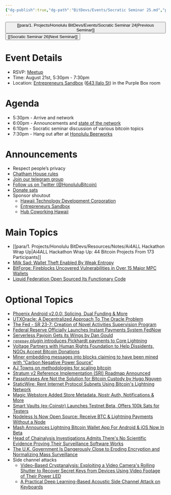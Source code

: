 ```yaml
---
{"dg-publish":true,"dg-path":"BitDevs/Events/Socratic Seminar 25.md","permalink":"/bit-devs/events/socratic-seminar-25/","title":"Socratic Seminar 25","tags":["bitdevs, socratic-25, bitcoin, resource"],"noteIcon":"3","created":"2023-08-05T20:04:34.523-10:00","updated":"2023-08-19T17:37:23.714-10:00"}
---
```




<button class="obsidian-button previous-seminar">[[para/1. Projects/Honolulu BitDevs/Events/Socratic Seminar 24\|Previous Seminar]]</button> <button class="obsidian-button next-seminar">[[Socratic Seminar 26\|Next Seminar]]</button>

# Event Details

- RSVP: [Meetup](https://www.meetup.com/honolulu-bitdevs/events/295274267)
- Time: August 21st, 5:30pm - 7:30pm
- Location: [Entrepreneurs Sandbox](https://sandboxhawaii.org/) ([643 Ilalo St](https://goo.gl/maps/3Zj38htV13iUn4dcA)) in the Purple Box room

# Agenda

- 5:30pm - Arrive and network  
- 6:00pm - Announcements and [state of the network](https://bitcoin.clarkmoody.com/dashboard/)
- 6:10pm - Socratic seminar discussion of various bitcoin topics
- 7:30pm - Hang out after at [Honolulu Beerworks](https://www.honolulubeerworks.com/)

# Announcements

- Respect people’s privacy
- [Chatham House rules](https://www.chathamhouse.org/about-us/chatham-house-rule)
- [Join our telegram group](https://t.me/+Uh9gbHO9EHFkZWJh)
- [Follow us on Twitter (@HonoluluBitcoin)](https://twitter.com/HonoluluBitcoin)
- [Donate sats](https://checkout.opennode.com/p/5dea6b7a-d33c-4fda-b54c-98f092814c7d)
- Sponsor shoutout
	- [Hawaii Technology Development Corporation](https://www.htdc.org/about/)
	- [Entrepreneurs Sandbox](https://sandboxhawaii.org/)
	- [Hub Coworking Hawaii](https://hubcoworkinghi.com/)

# Main Topics

- [[para/1. Projects/Honolulu BitDevs/Resources/Notes/Ai4ALL Hackathon Wrap Up\|Ai4ALL Hackathon Wrap Up: 44 Bitcoin Projects From 173 Participants]]
- [Milk Sad: Wallet Theft Enabled By Weak Entropy](https://www.nobsbitcoin.com/milk-sad-vulnerability-disclosure/)
- [BitForge: Fireblocks Uncovered Vulnerabilities in Over 15 Major MPC Wallets](https://www.nobsbitcoin.com/bitforge-fireblocks-researchers-uncover-vulnerabilities-in-over-15-major-wallet-providers/)
- [Liquid Federation Open Sourced Its Functionary Code](https://www.nobsbitcoin.com/liquid-federation-open-sourced-its-functionary-code/)

# Optional Topics

- [Phoenix Android v2.0.0: Splicing, Dual Funding & More](https://www.nobsbitcoin.com/phoenix-wallet-v2-0-0/)
- [UTXOracle: A Decentralized Approach To The Oracle Problem](https://bitcoinmagazine.com/technical/utxoracle-model-could-bring-use-cases-to-bitcoin)
- [The Fed - SR 23-7: Creation of Novel Activities Supervision Program](https://www.federalreserve.gov/supervisionreg/srletters/SR2307.htm)
- [Federal Reserve Officially Launches Instant Payments System FedNow](https://bitcoinmagazine.com/markets/federal-reserve-officially-launches-instant-payments-system-fednow)
- [Serverless Payjoin Gets its Wings by Dan Gould](https://payjoin.substack.com/p/serverless-payjoin-gets-its-wings)
- [`renepay` plugin introduces  Pickhardt payments to Core Lightning](https://github.com/ElementsProject/lightning/pull/6376)
- [Voltage Partners with Human Rights Foundation to Help Dissidents, NGOs Accept Bitcoin Donations](https://www.nobsbitcoin.com/voltage-partners-with-hrf/)
- [Miner embedding messages into blocks claiming to have been mined with “Carbon Negative Power Source”](https://compassmining.io/education/unknown-miner-carbon-negative-messages-bitcoin/)
- [AJ Towns on methodologies for scaling bitcoin](https://www.erisian.com.au/wordpress/2023/06/21/putting-the-b-in-btc)
- [Stratum v2 Reference Implementation (SRI) Roadmap Announced](https://www.nobsbitcoin.com/stratum-v2-sri-roadmap-2023/)
- [Passphrases Are Not the Solution for Bitcoin Custody by Hugo Nguyen](https://hugonguyen.medium.com/passphrases-are-not-the-solution-for-bitcoin-custody-4f967a339b1b)
- [StaticWire: Rent Internet Protocol Subnets Using Bitcoin's Lightning Network](https://www.nobsbitcoin.com/staticwire-rent-internet-protocol-subnets-using-bitcoins-lightning-network/)
- [Magic Webstore Added Store Metadata, Nostr Auth, Notifications & More](https://www.nobsbitcoin.com/magic-webstore-added-store-metadata-nostr-auth-notifications-more/)
- [Smart Vaults (ex-Coinstr) Launches Testnet Beta, Offers 100k Sats for Testers](https://www.nobsbitcoin.com/smart-vaults-beta/)
- [Nodeless Is Now Open Source: Receive BTC & Lightning Payments Without a Node](https://www.nobsbitcoin.com/nodeless-going-source/)
- [Mash Announces Lightning Bitcoin Wallet App For Android & iOS Now In Beta](https://bitcoinmagazine.com/business/mash-announces-lightning-bitcoin-wallet-app-for-android-ios-now-in-beta)
- [Head of Chainalysis Investigations Admits There's No Scientific Evidence Proving Their Surveillance Software Works](https://www.nobsbitcoin.com/chainalysis-investigations-lead-declaration/)
- [The U.K. Government Is Dangerously Close to Eroding Encryption and Normalizing Mass Surveillance](https://www.nobsbitcoin.com/the-u-k-government-mass-surveillance/)
- Side channel attacks
	- [Video-Based Cryptanalysis: Exploiting a Video Camera's Rolling Shutter to Recover Secret Keys from Devices Using Video Footage of Their Power LED](https://www.nassiben.com/video-based-crypta)
	- [A Practical Deep Learning-Based Acoustic Side Channel Attack on Keyboards](https://arxiv.org/pdf/2308.01074.pdf)